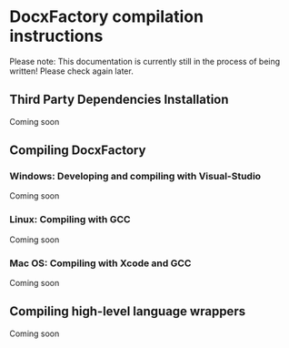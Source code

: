 DocxFactory compilation instructions
====================================

Please note: This documentation is currently still in the process of being written! Please check again later.


Third Party Dependencies Installation
-------------------------------------

Coming soon


Compiling DocxFactory
---------------------

### Windows: Developing and compiling with Visual-Studio

Coming soon


### Linux: Compiling with GCC

Coming soon


### Mac OS: Compiling with Xcode and GCC

Coming soon


Compiling high-level language wrappers
--------------------------------------

Coming soon
